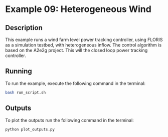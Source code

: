 # Example 09: Heterogeneous Wind

## Description

This example runs a wind farm level power tracking controller, using FLORIS as a simulation
testbed, with heterogeneous inflow. The control algorithm is based on the A2e2g project. 
This will the closed loop power tracking controller.


## Running

To run the example, execute the following command in the terminal:

```bash
bash run_script.sh
```
## Outputs

To plot the outputs run the following command in the terminal:

```bash
python plot_outputs.py
```